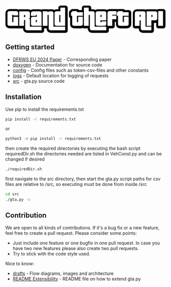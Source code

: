 ![Grand Theft API](./docs/drafts/logo.png)

## Getting started 
 - [DFRWS EU 2024 Paper](https://doi.org/10.1016/j.fsidi.2023.301691) - Corresponding paper 
 - [doxygen](./docs/html/index.html) - Documentation for source code
 - [config](./config) - Config files such as token-csv-files and other constants
 - [logs](./logs) - Default location for logging of requests
 - [src](./src) - gta.py source code

 ## Installation

Use pip to install the requirements.txt

```bash
pip install -r requirements.txt
```
or
```bash
python3 -m pip install -r requirements.txt
```

then create the required directories by executing the bash script requiredDir.sh
the directories needed are listed in VehConst.py and can be changed if desired

```bash
./requiredDir.sh
```

first navigate to the src directory, then start the gta.py script
paths for csv files are relative to /src, so executing must be done from inside /src

```bash
cd src
./gta.py -v
```

## Contribution 

We are open to all kinds of contributions. If it's a bug fix or a new feature, feel free to create a pull request. 
Please consider some points:
 - Just include one feature or one bugfix in one pull request. In case you have two new features please also create two pull requests.
 - Try to stick with the code style used. 

Nice to know:
 - [drafts](./docs/drafts) - Flow diagrams, images and architecture 
 - [README Extensibility](./docs/README.md) - README file on how to extend gta.py
